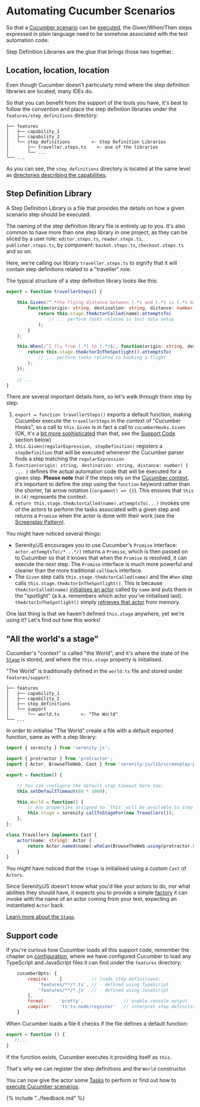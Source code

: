 # Automating Cucumber Scenarios 

So that a [Cucumber scenario](./overview.md) can be [executed](./execution.md), 
the Given/When/Then steps expressed in plain language need to be somehow associated 
with the test automation code. 

Step Definition Libraries are the glue that brings those two together. 

## Location, location, location

Even though Cucumber doesn't particularly mind where the step definition libraries are located, 
many IDEs do.

So that you can benefit from the support of the tools you have, 
it's best to follow the convention and place the step definition libraries
under the `features/step_definitions` directory:

```
├── features
│   ├── capability_1
│   ├── capability_2
│   └── step_definitions        <- Step Definition Libraries
│       ├── traveller.steps.ts    <- one of the libraries
│       └── ...
└── ...
```

As you can see, the `step_definitions` directory is located at the same level as 
[directories describing the capabilities](./overview.md#directory-structure).

## Step Definition Library

A Step Definition Library is a file that provides the details on how a given scenario step should be executed.

The naming of the step definition library file is entirely up to you. It's also common to have more than one step library
in one project, as they can be sliced by a user role: `editor.steps.ts`, `reader.steps.ts`, `publisher.steps.ts`, 
by component: `basket.steps.ts`, `checkout.steps.ts` and so on.

Here, we're calling our library `traveller.steps.ts` to signify that it will contain step definitions related 
to a "traveller" role.

The typical structure of a step definition library looks like this:

```typescript
export = function travellerSteps() {                                            // (1)
    
    this.Given(/^.*the flying distance between (.*) and (.*) is (.*) km$/,      // (2)
        function(origin: string, destination: string, distance: number) {       // (3)
            return this.stage.theActorCalled(name).attemptsTo(                  // (4)
                // ... perform tasks related to test data setup
            );
        }
    );

    this.When(/^I fly from (.*) to (.*)$/, function(origin: string, destination: string) {
        return this.stage.theActorInTheSpotlight().attemptsTo(
            // ... perform tasks related to booking a flight
        );
    });
    
    // ...
}
```

There are several important details here, so let's walk through them step by step:
1. `export = function travellerSteps()` exports a default function, making Cucumber execute the `travellerSteps`
in the context of "Cucumber Hooks", so a call to `this.Given` is in fact a call to `cucumberHooks.Given` 
(OK, it's a [bit more sophisticated](https://github.com/cucumber/cucumber-js/blob/89b17cb33c3a7eda6cd58a405384661b8f2e2f11/src/support_code_library/builder.js#L50)
than that, see the [Support Code](#support-code) section below) 
2. `this.Given(regularExpression, stepDefinition)` registers a `stepDefinition` that will be executed whenever
the Cucumber parser finds a step matching the `regularExpression`
3. `function(origin: string, destination: string, distance: number) { ... }` defines the actual automation code
that will be executed for a given step. **Please note** that if the steps rely
on the [Cucumber context](#all-the-worlds-a-stage), it's important to define the step using
the `function` keyword rather than the shorter, fat arrow notation (`(argument) => {}`). This ensures
that `this` in `(4)` represents the context.
4. `return this.stage.theActorCalled(name).attemptsTo(...)` invokes one of the actors to perform the tasks associated
with a given step and returns a `Promise` when the actor is done with their work 
(see the [Screenplay Pattern](../../design/screenplay-pattern.md)).

You might have noticed several things:
- Serenity/JS encourages you to use Cucumber's `Promise` interface: `actor.attemptsTo(/*...*/)` returns 
a `Promise`, which is then passed on to Cucumber so that it knows that when the `Promise` is resolved, it can execute the
next step. The `Promise` interface is much more 
powerful and cleaner than the more traditional `callback` interface.
- The `Given` step calls `this.stage.theActorCalled(name)` and the `When` step calls `this.stage.theActorInTheSpotlight()`.
This is because `theActorCalled(name)` [initialises an actor](../design/stage.md#instantiating-the-actors) called by `name` 
and puts them in the "spotlight" (a.k.a. remembers which actor you've initialised last). 
`theActorInTheSpotlight()` simply [retrieves that actor](../design/stage.md#working-with-the-actors) from memory. 

One last thing is that we haven't defined `this.stage` anywhere, yet we're using it? Let's find out how this works!

## "All the world's a stage"

Cucumber's "context" is called "the World", and it's where the state of the [`Stage`](../design/stage.md) is stored, 
and where the `this.stage` property is initialised.

"The World" is traditionally defined in the `world.ts` file and stored under `features/support`:

```
├── features
│   ├── capability_1
│   ├── capability_2
│   ├── step_definitions        
│   └── support
│       └── world.ts        <- "The World"
└── ...
```

In order to initialise "The World" create a file with a default exported function, same as with a step library:

```typescript
import { serenity } from 'serenity-js';

import { protractor } from 'protractor';
import { Actor, BrowseTheWeb, Cast } from 'serenity-js/lib/screenplay-protractor';

export = function() {

    // You can configure the default step timeout here too:
    this.setDefaultTimeout(60 * 1000);

    this.World = function() {
        // Any properties assigned to `this` will be available to step definitions:
        this.stage = serenity.callToStageFor(new Travellers());
    };
};

class Travellers implements Cast {
    actor(name: string): Actor {
        return Actor.named(name).whoCan(BrowseTheWeb.using(protractor.browser));
    }
}
```

You might have noticed that the `Stage` is initialised using a custom `Cast` of `Actors`.

Since Serenity/JS doesn't know what you'd like your actors to do, nor what abilities they should have,
it expects you to provide a simple [factory](http://amzn.to/2kiQZ6v) 
it can invoke with the name of an actor coming from your test, expecting
an instantiated `Actor` back.  

[Learn more about the `Stage`](../design/stage.md).

## Support code

If you're curious how Cucumber loads all this support code, 
remember the chapter on [configuration](configuration.md#cucumber),
where we have configured Cucumber to load any TypeScript and JavaScript files it can find under the `features` directory:

```javascript
    cucumberOpts: {
        require:    [           // loads step definitions:
            'features/**/*.ts', // - defined using TypeScript    
            'features/**/*.js'  // - defined using JavaScript
        ], 
        format:     'pretty',               // enable console output
        compiler:   'ts:ts-node/register'   // interpret step definitions as TypeScript
    }
```

When Cucumber loads a file it checks if the file defines a default function:

 ```typescript
export = function () { 
    //... 
}
```

If the function exists, Cucumber executes it providing itself as `this`. 

That's why we can register the step definitions and the `World` constructor.

You can now give the actor some [Tasks](../design/screenplay-pattern.md#task) to perform
or find out how to [execute Cucumber scenarios](./execution.md).

{% include "../feedback.md" %}